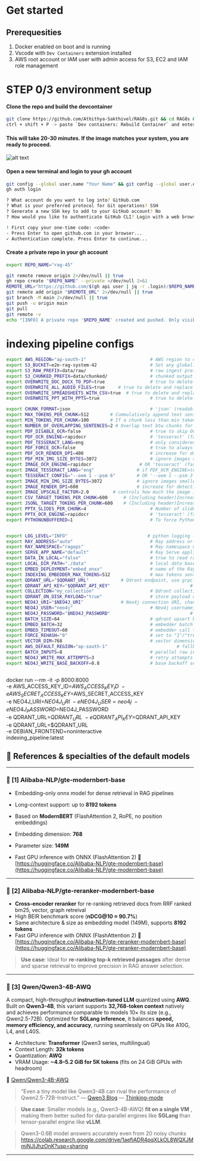 # Get started

## Prerequesities
 1. Docker enabled on boot and is running
 2. Vscode with `Dev Containers` extension installed
 3. AWS root account or IAM user with admin access for S3, EC2 and IAM role management
 
# STEP 0/3 environment setup

#### Clone the repo and build the devcontainer
```sh 
git clone https://github.com/Athithya-Sakthivel/RAG8s.git && cd RAG8s && code .
ctrl + shift + P -> paste `Dev containers: Rebuild Container` and enter
```

#### This will take 20-30 minutes. If the image matches your system, you are ready to proceed.
![alt text](.devcontainer/env_setup_success.png)

#### Open a new terminal and login to your gh account
```sh
git config --global user.name "Your Name" && git config --global user.email you@example.com
gh auth login

? What account do you want to log into? GitHub.com
? What is your preferred protocol for Git operations? SSH
? Generate a new SSH key to add to your GitHub account? No
? How would you like to authenticate GitHub CLI? Login with a web browser

! First copy your one-time code: <code>
- Press Enter to open github.com in your browser... 
✓ Authentication complete. Press Enter to continue...

```
#### Create a private repo in your gh account
```sh
export REPO_NAME="rag-45"

git remote remove origin 2>/dev/null || true
gh repo create "$REPO_NAME" --private >/dev/null 2>&1
REMOTE_URL="https://github.com/$(gh api user | jq -r .login)/$REPO_NAME.git"
git remote add origin "$REMOTE_URL" 2>/dev/null || true
git branch -M main 2>/dev/null || true
git push -u origin main
git pull
git remote -v
echo "[INFO] A private repo '$REPO_NAME' created and pushed. Only visible from your account."
```


# indexing pipeline configs
```sh
export AWS_REGION="ap-south-1"                        # AWS region to deploy infrastructure (e.g., ap-south-1 for Mumbai)
export S3_BUCKET=e2e-rag-system-42                    # Set any globally unique complex name, Pulumi S3 backend -> s3://$S3_BUCKET/pulumi/
export S3_RAW_PREFIX=data/raw/                        # raw ingest prefix (change to isolate datasets)
export S3_CHUNKED_PREFIX=data/chunked/                # chunked output prefix (change to separate processed data)
export OVERWRITE_DOC_DOCX_TO_PDF=true                 # true to delete and replace docx with PDF, false to keep the originals
export OVERWRITE_ALL_AUDIO_FILES=true     # true to delete and replace .mp3, .m4a, .aac, etc as .mav 16khz, false to keep the originals
export OVERWRITE_SPREADSHEETS_WITH_CSV=true  # true to delete and replace .xls, .xlsx, .ods, etc as .csv files, false to keep the originals
export OVERWRITE_PPT_WITH_PPTS=true                   # true to delete and replace .ppt files as .pptx, false to keep the originals

export CHUNK_FORMAT=json                              # 'json' (readable) or 'jsonl' (stream/space efficient)
export MAX_TOKENS_PER_CHUNK=512        # Cummulatively append text sentences of .pdf, .html, .mp3, .png ,etc as a chunk till max token limit  
export MIN_TOKENS_PER_CHUNK=100        # If a chunk less than min token limit, it will be appended to previous chunk even if max tokens slightly exceeds
export NUMBER_OF_OVERLAPPING_SENTENCES=2 # Overlap text btw chunks for better embedding similarity, increase for retrival,decrease for cost
export PDF_DISABLE_OCR=false                          # true to skip OCR (very fast) or false to extract text from images(but not embedded due to noise)
export PDF_OCR_ENGINE=rapidocr                        # 'tesseract' (faster/multilingual) or 'rapidocr' (high accuracy, slightly slower)
export PDF_TESSERACT_LANG=eng                         # only considered if PDF_OCR_ENGINE=tesseract
export PDF_FORCE_OCR=false                            # true to always OCR(use if only scanned pdfs but not recommended for scaling)
export PDF_OCR_RENDER_DPI=400                         # increase for detecting tiny/complex text; lower for speed/cost
export PDF_MIN_IMG_SIZE_BYTES=3072                    # ignore images smaller than 3KB (often unneccessary black images)
export IMAGE_OCR_ENGINE=rapidocr                  # OR 'tesseract' (faster/multilingual), 'rapidocr' (high english accuracy, slightly slower)
export IMAGE_TESSERACT_LANG="eng"                # if PDF_OCR_ENGINE=tesseract. Only 1 language to avoid noise
export TESSERACT_CONFIG="--oem 1 --psm 6"        # OR '--oem 1 --psm 3' if full image ocr instead of cropped boxes ocr
export IMAGE_MIN_IMG_SIZE_BYTES=3072             # ignore images smaller than 3KB (often unneccessary black images)
export IMAGE_RENDER_DPI=600                      # increase for detecting tiny/complex text with rapidocr; lower for speed/cost
export IMAGE_UPSCALE_FACTOR=2.0         # controls how much the image is enlarged for small/complex text detection , lower for speed/cost
export CSV_TARGET_TOKENS_PER_CHUNK=600      # (Including header)Increase if very large .csv or Decrease if higher precision required
export JSONL_TARGET_TOKENS_PER_CHUNK=600    # (Including header)Increase if very large .jsonl or Decrease if higher precision required
export PPTX_SLIDES_PER_CHUNK=4                        # Number of slides per chunk. Increase or decrease based on text 
export PPTX_OCR_ENGINE=rapidocr                       # 'tesseract' (faster), 'rapidocr' (high accuracy , slightly slower)
export PYTHONUNBUFFERED=1                             # To force Python to display logs/output immediately instead of buffering


export LOG_LEVEL="INFO"                              # python logging level, use DEBUG for troubleshooting, INFO for normal runs, WARNING/ERROR to reduce log volume in production
export RAY_ADDRESS="auto"                             # Ray address or 'auto', set to a specific redis address when connecting to a remote Ray cluster
export RAY_NAMESPACE="ragops"                         # Ray namespace used for actors, change to isolate multiple environments or teams on the same Ray cluster
export SERVE_APP_NAME="default"                       # Ray Serve application name, change if your Serve deployments run under a different app
export DATA_IN_LOCAL="false"                          # true to read raw inputs from LOCAL_DIR_PATH instead of S3, set true for local dev or CI
export LOCAL_DIR_PATH="./data"                        # local data base path, point to your repo/local mount when DATA_IN_LOCAL=true
export EMBED_DEPLOYMENT="embed_onxx"                  # name of the Ray Serve embed deployment, update if your embedder deployment uses another name
export INDEXING_EMBEDDER_MAX_TOKENS=512               # max tokens sent to embedder per chunk, lower to reduce embed cost or raise for longer chunks/semantic fidelity
export QDRANT_URL="$QDRANT_URL"            # Qdrant endpoint, use grpc://host:port or http(s) URL depending on your Qdrant setup
export QDRANT_API_KEY="$QDRANT_API_KEY"                              # Qdrant API key if your server requires authentication, leave empty for local unsecured Qdrant
export COLLECTION="my_collection"                     # Qdrant collection name, change per dataset to isolate vectors
export QDRANT_ON_DISK_PAYLOAD="true"                  # store payload on disk in Qdrant, set false to keep payload in-memory if you need faster writes and have RAM
export NEO4J_URI="$NEO4J_URI"              # Neo4j connection URI, change to bolt://host:port or neo4j+s://host for cloud instances
export NEO4J_USER="neo4j"                             # Neo4j username, update for different DB users or service accounts
export NEO4J_PASSWORD="$NEO4J_PASSWORD"                              # Neo4j password, populate in CI/production (use secrets manager instead of plain env in production)
export BATCH_SIZE=64                                  # qdrant upsert batch size, lower if Qdrant rejects large batches or raise for throughput if resources allow
export EMBED_BATCH=32                                 # embedder batch size, tune to fit embedder memory/latency constraints
export EMBED_TIMEOUT=60                               # embedder call timeout in seconds, increase for slower models or reduce to fail fast on issues
export FORCE_REHASH="0"                               # set to "1"/"true" to force recompute file hash and re-evaluate chunk files, use for debugging or repopulating manifests
export VECTOR_DIM=768                                 # vector dimension expected by Qdrant, must match your embedder output dimension
export AWS_DEFAULT_REGION="ap-south-1"                          # fallback AWS region if AWS_REGION unset, set to your default AWS region for boto3 clients
export BATCH_INPUTS=8                                 # parallel raw inputs per batch, increase for higher concurrency but watch service load
export NEO4J_WRITE_MAX_ATTEMPTS=3                     # retry attempts for Neo4j writes, raise for transient networks or lower to fail faster
export NEO4J_WRITE_BASE_BACKOFF=0.8                   # base backoff seconds for Neo4j retries, increase to reduce retry pressure during outages



```

docker run --rm -it -p 8000:8000 \
  -e AWS_ACCESS_KEY_ID=$AWS_ACCESS_KEY_ID \
  -e AWS_SECRET_ACCESS_KEY=$AWS_SECRET_ACCESS_KEY \
    -e NEO4J_URI=$NEO4J_URI \
  -e NEO4J_USER=neo4j \
  -e NEO4J_PASSWORD=$NEO4J_PASSWORD \
    -e QDRANT_URL=$QDRANT_URL \
  -e QDRANT_API_KEY=$QDRANT_API_KEY \
    -e QDRANT_URL=$QDRANT_URL \
  -e DEBIAN_FRONTEND=noninteractive \
  indexing_pipeline:latest




## 🔗 **References & specialties of the default models**

---

### 🔹 **\[1] Alibaba-NLP/gte-modernbert-base**

* Embedding-only onnx model for dense retrieval in RAG pipelines
* Long-context support: up to **8192 tokens**
* Based on **ModernBERT** (FlashAttention 2, RoPE, no position embeddings)
* Embedding dimension: **768**
* Parameter size: **149M**

* Fast GPU inference with ONNX (FlashAttention 2)
  🔗 [https://huggingface.co/Alibaba-NLP/gte-modernbert-base](https://huggingface.co/Alibaba-NLP/gte-modernbert-base)

---

### 🔹 **\[2] Alibaba-NLP/gte-reranker-modernbert-base**

* **Cross-encoder reranker** for re-ranking retrieved docs from RRF ranked bm25, vector, graph retreival
* High BEIR benchmark score (**nDCG\@10 ≈ 90.7%**)
* Same architecture & size as embedding model (149M), supports **8192 tokens**
* Fast GPU inference with ONNX (FlashAttention 2)
  🔗 [https://huggingface.co/Alibaba-NLP/gte-reranker-modernbert-base](https://huggingface.co/Alibaba-NLP/gte-reranker-modernbert-base)

> **Use case**: Ideal for **re-ranking top-k retrieved passages** after dense and sparse retrieval to improve precision in RAG answer selection.

---

### 🔹 **\[3] Qwen/Qwen3-4B-AWQ**

A compact, high-throughput **instruction-tuned LLM** quantized using **AWQ**. Built on **Qwen3-4B**, this variant supports **32,768-token context** natively and achieves performance comparable to models 10× its size (e.g., Qwen2.5-72B). Optimized for **SGLang inference**, it balances **speed, memory efficiency, and accuracy**, running seamlessly on GPUs like A10G, L4, and L40S.

* Architecture: **Transformer** (Qwen3 series, multilingual)
* Context Length: **32k tokens**
* Quantization: **AWQ** 
* VRAM Usage: **\~4.8–5.2 GiB for 5K tokens** (fits on 24 GiB GPUs with headroom)
 
🔗 [Qwen/Qwen3-4B-AWQ](https://huggingface.co/Qwen/Qwen3-4B-AWQ)

> “Even a tiny model like Qwen3-4B can rival the performance of Qwen2.5-72B-Instruct.”
> — [Qwen3 Blog](https://qwenlm.github.io/blog/qwen3/)
> — [Thinking-mode](https://qwenlm.github.io/blog/qwen3/#key-features)

> **Use case**: Smaller models (e.g., Qwen3-4B-AWQ) **fit on a single VM** , making them better suited for data-parallel engines like **SGLang** than tensor-parallel engine like **vLLM**.

> Qwen3-0.6B model answers accurately even from 20 noisy chunks https://colab.research.google.com/drive/1aefiADR4pqXLkOL8WQXJMmiNJlJhzOnK?usp=sharing
---

